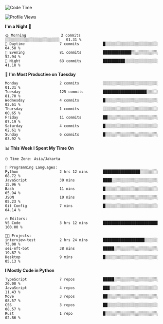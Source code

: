<!--START_SECTION:waka-->
![Code Time](http://img.shields.io/badge/Code%20Time-1%2C707%20hrs%2017%20mins-blue)

![Profile Views](http://img.shields.io/badge/Profile%20Views-7-blue)

**I'm a Night 🦉** 

```text
🌞 Morning                2 commits           ░░░░░░░░░░░░░░░░░░░░░░░░░   01.31 % 
🌆 Daytime                7 commits           █░░░░░░░░░░░░░░░░░░░░░░░░   04.58 % 
🌃 Evening                81 commits          █████████████░░░░░░░░░░░░   52.94 % 
🌙 Night                  63 commits          ██████████░░░░░░░░░░░░░░░   41.18 % 
```
📅 **I'm Most Productive on Tuesday** 

```text
Monday                   2 commits           ░░░░░░░░░░░░░░░░░░░░░░░░░   01.31 % 
Tuesday                  125 commits         ████████████████████░░░░░   81.70 % 
Wednesday                4 commits           █░░░░░░░░░░░░░░░░░░░░░░░░   02.61 % 
Thursday                 1 commits           ░░░░░░░░░░░░░░░░░░░░░░░░░   00.65 % 
Friday                   11 commits          ██░░░░░░░░░░░░░░░░░░░░░░░   07.19 % 
Saturday                 4 commits           █░░░░░░░░░░░░░░░░░░░░░░░░   02.61 % 
Sunday                   6 commits           █░░░░░░░░░░░░░░░░░░░░░░░░   03.92 % 
```


📊 **This Week I Spent My Time On** 

```text
🕑︎ Time Zone: Asia/Jakarta

💬 Programming Languages: 
Python                   2 hrs 12 mins       █████████████████░░░░░░░░   68.72 % 
JavaScript               30 mins             ████░░░░░░░░░░░░░░░░░░░░░   15.96 % 
Bash                     11 mins             █░░░░░░░░░░░░░░░░░░░░░░░░   05.94 % 
JSON                     10 mins             █░░░░░░░░░░░░░░░░░░░░░░░░   05.23 % 
Git Config               7 mins              █░░░░░░░░░░░░░░░░░░░░░░░░   04.14 % 

🔥 Editors: 
VS Code                  3 hrs 12 mins       █████████████████████████   100.00 % 

🐱‍💻 Projects: 
interview-test           2 hrs 24 mins       ███████████████████░░░░░░   75.00 % 
sei-nft-bot              38 mins             █████░░░░░░░░░░░░░░░░░░░░   19.87 % 
Desktop                  9 mins              █░░░░░░░░░░░░░░░░░░░░░░░░   05.13 % 
```

**I Mostly Code in Python** 

```text
TypeScript               7 repos             █████░░░░░░░░░░░░░░░░░░░░   20.00 % 
JavaScript               4 repos             ███░░░░░░░░░░░░░░░░░░░░░░   11.43 % 
Move                     3 repos             ██░░░░░░░░░░░░░░░░░░░░░░░   08.57 % 
CSS                      3 repos             ██░░░░░░░░░░░░░░░░░░░░░░░   08.57 % 
Rust                     1 repo              █░░░░░░░░░░░░░░░░░░░░░░░░   02.86 % 
```




<!--END_SECTION:waka-->

